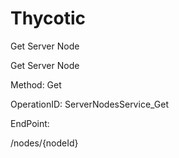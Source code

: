 #     Thycotic


Get Server Node

Get Server Node

Method: Get

OperationID: ServerNodesService_Get

EndPoint:

/nodes/{nodeId}
